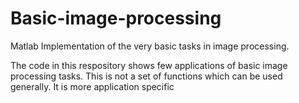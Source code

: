 Basic-image-processing
======================

Matlab Implementation of the very basic tasks in image processing.

The code in this respository shows few applications of basic image processing tasks. This is not a set of functions which can be used generally. It is more application specific
